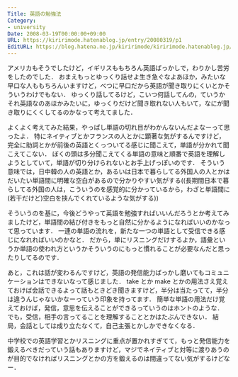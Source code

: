 ```yaml
---
Title: 英語の勉強法
Category:
- university
Date: 2008-03-19T00:00:00+09:00
URL: https://kiririmode.hatenablog.jp/entry/20080319/p1
EditURL: https://blog.hatena.ne.jp/kiririmode/kiririmode.hatenablog.jp/atom/entry/8454420450078215279
---
```



アメリカもそうでしたけど，イギリスももちろん英語ばっかしで，わりかし苦労をしたのでした．
おまえもっとゆっくり話せよ生き急ぐなよあほか，みたいな早口な人ももちろんいますけど，べつに早口だから英語が聞き取りにくいとかそういうわけでもない．
ゆっくり話してるけど，こいつ何話してんの，ていうかそれ英語なのあほかみたいに，ゆっくりだけど聞き取れない人もいて，なにが聞き取りにくくしてるのかなって考えてました．


よくよく考えてみた結果，やっぱし単語の切れ目がわかんないんだよなーって思ったよ．
特にネイティブとかフランスの人とかに顕著な気がするんですけど，完全に助詞とかが前後の英語とくっついてる感じに聞こえて，単語が分かれて聞こえてこない．
ぼくの頭は多分聞こえてくる単語の意味と順番で英語を理解しようとしていて，単語が切り分けられないとお手上げっぽいのです．
そういう意味では，日中韓の人の英語とか，あるいは日本で暮らしてる外国人の人とかはだいたい単語間に明確な空白があるので分かりやすい気がする((長期間日本で暮らしてる外国の人は，こういうのを感覚的に分かっているから，わざと単語間に(若干だけど)空白を挟んでくれているような気がする))


そういうのを基に，今後どうやって英語を勉強すればいいんだろうとか考えてみましたけど，単語間の結び付きをもっと自然に分かるようになればいいのかなって思っています．
一連の単語の流れを，新たな一つの単語として受信できる感じになれればいいのかなと．
だから，単にリスニングだけするよか，語彙というか単語の使われ方というかそういうのにもっと慣れることが必要なんだと思ったりしてるのです．


あと，これは話が変わるんですけど，英語の発信能力ばっかし磨いてもコミュニケーションはできないなって感じました．
take とか make とかの用法さえ覚えておけば会話できるよって話もときどき聞きますけど，半分は当たってて，半分は違うんじゃないかなーっていう印象を持ってます．
簡単な単語の用法だけ覚えておけば，発信，意思を伝えることができるっていうのはホントのような．
でも，受信，相手の言ってることを理解することとかはたぶんできない．
結局，会話としては成り立たなくて，自己主張とかしかできなくなる．


中学校での英語学習とかリスニングに重点が置かれすぎてて，もっと発信能力を鍛えるべきだっていう話もありますけど，マジでネイティブと対等に渡りあうのが目的でなければリスニングとかの方を鍛えるのは間違ってない気がするけどなー．

